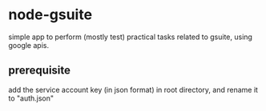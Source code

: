 # node-gsuite
simple app to perform (mostly test) practical tasks related to gsuite, using google apis.

## prerequisite
add the service account key (in json format) in root directory, and rename it to "auth.json"
